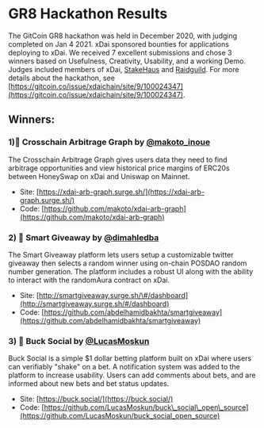 # GR8 Hackathon Results

The GitCoin GR8 hackathon was held in December 2020, with judging completed on Jan 4 2021. xDai sponsored bounties for applications deploying to xDai. We received 7 excellent submissions and chose 3 winners based on Usefulness, Creativity, Usability, and a working Demo. Judges included members of xDai, [StakeHaus](../../project-spotlights/stakehaus.md) and [Raidguild](https://twitter.com/RaidGuild).  For more details about the hackathon, see [https://gitcoin.co/issue/xdaichain/site/9/100024347](https://gitcoin.co/issue/xdaichain/site/9/100024347).

## Winners:

### 1\)🥇 Crosschain Arbitrage Graph by [@makoto\_inoue](https://mobile.twitter.com/makoto_inoue) 

The Crosschain Arbitrage Graph gives users data they need to find arbitrage opportunities and view historical price margins of ERC20s between HoneySwap on xDai and Uniswap on Mainnet.

* Site: [https://xdai-arb-graph.surge.sh/](https://xdai-arb-graph.surge.sh/)
* Code: [https://github.com/makoto/xdai-arb-graph](https://github.com/makoto/xdai-arb-graph)

### 2\) 🥈 Smart Giveaway by [@dimahledba](https://twitter.com/dimahledba)

The Smart Giveaway platform lets users setup a customizable twitter giveaway then selects a random winner using on-chain POSDAO random number generation. The platform includes a robust UI along with the ability to interact with the randomAura contract on xDai. 

* Site: [http://smartgiveaway.surge.sh/\#/dashboard](http://smartgiveaway.surge.sh/#/dashboard)
* Code: [https://github.com/abdelhamidbakhta/smartgiveaway](https://github.com/abdelhamidbakhta/smartgiveaway)

### 3\) 🥉 Buck Social by [@LucasMoskun](https://mobile.twitter.com/LucasMoskun)

Buck Social is a simple $1 dollar betting platform built on xDai where users can verifiably "shake" on a bet. A notification system was added to the platform to increase usability. Users can add comments about bets, and are informed about new bets and bet status updates. 

* Site: [https://buck.social/](https://buck.social/)
* Code: [https://github.com/LucasMoskun/buck\_social\_open\_source](https://github.com/LucasMoskun/buck_social_open_source)



